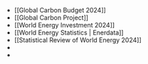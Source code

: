 - [[Global Carbon Budget 2024]]
- [[Global Carbon Project]]
- [[World Energy Investment 2024]]
- [[World Energy Statistics | Enerdata]]
- [[Statistical Review of World Energy 2024]]
-
-